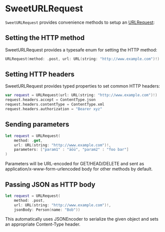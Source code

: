 # SweetURLRequest

`SweetURLRequest` provides convenience methods to setup an [URLRequest](https://developer.apple.com/documentation/foundation/urlrequest):

## Setting the HTTP method

SweetURLRequest provides a typesafe enum for setting the HTTP method:

```swift
URLRequest(method: .post, url: URL(string: "http://www.example.com")!)
```

## Setting HTTP headers

SweetURLRequest provides typed properties to set common HTTP headers:

```swift
var request = URLRequest(url: URL(string: "http://www.example.com")!)
request.headers.accept = ContentType.json
request.headers.contentType = ContentType.xml
request.headers.authorization = "Bearer xyz"
```

## Sending parameters

```swift
let request = URLRequest(
    method: .get,
    url: URL(string: "http://www.example.com")!,
    parameters: ["param1" : "äöü", "param2" : "foo bar"]
)
```

Parameters will be URL-encoded for GET/HEAD/DELETE and sent as application/x-www-form-urlencoded body for other methods by default.

## Passing JSON as HTTP body

```swift
let request = URLRequest(
    method: .post,
    url: URL(string: "http://www.example.com")!,
    jsonBody: Person(name: "Bob"))
```

This automatically uses JSONEncoder to serialize the given object and sets an appropriate Content-Type header.
